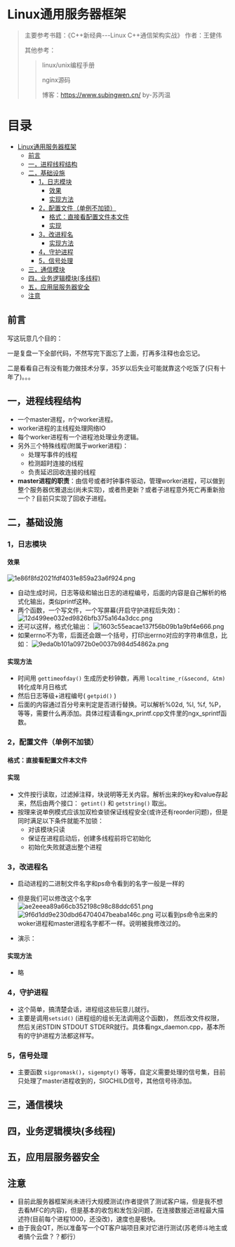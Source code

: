 
# Linux通用服务器框架

> 主要参考书籍：《C++新经典---Linux C++通信架构实战》 作者：王健伟
> 
> 其他参考：
>> linux/unix编程手册
>> 
>> nginx源码
>> 
>> 博客：<https://www.subingwen.cn/> by-苏丙温
# 目录
- [Linux通用服务器框架](#linux通用服务器框架)
  - [前言](#前言)
  - [一，进程线程结构](#一进程线程结构)
  - [二，基础设施](#二基础设施)
    - [1，日志模块](#1日志模块)
      - [效果](#效果)
      - [实现方法](#实现方法)
    - [2，配置文件（单例不加锁）](#2配置文件单例不加锁)
      - [格式：直接看配置文件本文件](#格式直接看配置文件本文件)
      - [实现](#实现)
    - [3，改进程名](#3改进程名)
      - [实现方法](#实现方法-1)
    - [4，守护进程](#4守护进程)
    - [5，信号处理](#5信号处理)
  - [三，通信模块](#三通信模块)
  - [四，业务逻辑模块(多线程)](#四业务逻辑模块多线程)
  - [五，应用层服务器安全](#五应用层服务器安全)
  - [注意](#注意)

## 前言

写这玩意几个目的：

一是复盘一下全部代码，不然写完下面忘了上面，打再多注释也会忘记。

二是看看自己有没有能力做技术分享，35岁以后失业可能就靠这个吃饭了(只有十年了)。。。

## 一，进程线程结构

- 一个master进程，n个worker进程。
- worker进程的主线程处理网络IO
- 每个worker进程有一个进程池处理业务逻辑。
- 另外三个特殊线程(附属于worker进程)：
  - 处理写事件的线程
  - 检测超时连接的线程
  - 负责延迟回收连接的线程
- **master进程的职责**：由信号或者时钟事件驱动，管理worker进程，可以做到整个服务器优雅退出(尚未实现)，或者热更新？或者子进程意外死亡再重新抬一个？目前只实现了回收子进程。

## 二，基础设施

### 1，日志模块

#### 效果

![1e86f8fd2021fdf4031e859a23a6f924.png](en-resource://database/604:1)

- 自动生成时间，日志等级和输出日志的进程编号，后面的内容是自己解析的格式化输出，类似printf这种。
- 两个函数，一个写文件，一个写屏幕(开启守护进程后失效)：
    ![12d499ee032ed9826bfb375a164a3dcc.png](en-resource://database/606:1)
- 还可以这样，格式化输出：
    ![1603c55eacae137f56b09b1a9bf4e666.png](en-resource://database/608:1)
- 如果errno不为零，后面还会跟一个括号，打印出errno对应的字符串信息，比如：
 ![9eda0b101a0972b0e0037b984d54862a.png](en-resource://database/610:1)

#### 实现方法

- 时间用 `gettimeofday()`  生成历史秒钟数，再用 `localtime_r(&second, &tm)` 转化成年月日格式
- 然后日志等级+进程编号( `getpid()` )
- 后面的内容通过百分号来判定是否进行替换。可以解析%02d, %l, %f, %P，等等，需要什么再添加。具体过程请看ngx_printf.cpp文件里的ngx_sprintf函数。

### 2，配置文件（单例不加锁）

#### 格式：直接看配置文件本文件

#### 实现

- 文件按行读取，过滤掉注释，块说明等无关内容。解析出来的key和value存起来，然后由两个接口： `getint()` 和 `getstring()` 取出。
- 按理来说单例模式应该加双检查锁保证线程安全(或许还有reorder问题)，但是同时满足以下条件就能不加锁：
  - 对该模块只读
  - 保证在进程启动后，创建多线程前将它初始化
  - 初始化失败就退出整个进程

### 3，改进程名

- 启动进程的二进制文件名字和ps命令看到的名字一般是一样的
- 但是我们可以修改这个名字
 ![ae2eeea89a66cb352198c98c88ddc651.png](en-resource://database/612:1)
 ![9f6d1dd9e230dbd64704047beaba146c.png](en-resource://database/614:1)
 可以看到ps命令出来的woker进程和master进程名字都不一样。说明被我修改过的。

- 演示：

#### 实现方法

- 略

### 4，守护进程

- 这个简单，搞清楚会话，进程组这些玩意儿就行。
- 主要是调用`setsid()` (进程组的组长无法调用这个函数)， 然后改文件权限，然后关闭STDIN STDOUT STDERR就行。具体看ngx_daemon.cpp，基本所有的守护进程方法都这样写。

### 5，信号处理

- 主要函数 `sigpromask()`，`sigempty()` 等等，自定义需要处理的信号集，目前只处理了master进程收到的，SIGCHILD信号，其他信号待添加。

## 三，通信模块

## 四，业务逻辑模块(多线程)

## 五，应用层服务器安全

## 注意

- 目前此服务器框架尚未进行大规模测试(作者提供了测试客户端，但是我不想去看MFC的内容)，但是基本的收包和发包没问题，在连接数接近进程最大描述符(目前每个进程1000，还没改)，速度也是极快。
- 由于我会QT，所以准备写一个QT客户端项目来对它进行测试(苏老师斗地主或者搞个云盘？？都行）
